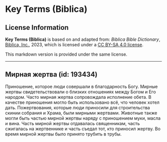 # Key Terms (Biblica)

## License Information

**Key Terms (Biblica)** is based on and adapted from: _Biblica Bible Dictionary_, [Biblica, Inc.](https://www.biblica.com/), 2023, which is licensed under a [CC BY-SA 4.0 license](https://creativecommons.org/licenses/by-sa/4.0/legalcode.en).

This markdown version is provided under the same license.



--------------------------------

## Мирная жертва (id: 193434)

Приношение, которое люди совершали в благодарность Богу. Мирные жертвы свидетельствовали о близких отношениях между Богом и Его народом. Часто мирная жертва сопровождала исполнение обета. В качестве приношения могло быть использовано всё, что человек хотел дать. Пожертвования, которые люди приносили для строительства скинии собрания и Храма, были мирными жертвами. Животные также могли быть частью мирной жертвы наряду с приношением муки, масла и вина. Часть мирной жертвы отдавалась священникам, часть сжигалась на жертвеннике и часть съедал тот, кто приносил жертву. Во время мирной жертвы было принято трубить в трубы.


